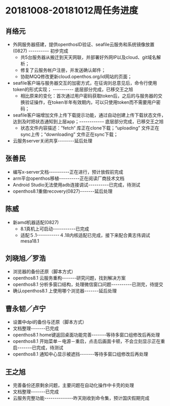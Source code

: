 # 20181008-20181012周任务进度

## 肖络元
- 外网服务器搭建，提供openthosID验证、seafile云服务和系统镜像放置(0827) ---------- 初步完成
    - 共5台服务器从搬迁到天天网联，并部署好外网IP以及cloud、git域名解析；
    - 修复了云服务帐户注册，并发送确认邮件；
    - 协助MQQ修改更新cloud.openthos.org/id网站的页面；
- seafile客户端与服务器交互的加密方式，在征询刘总意见后，命令行使用token的形式实现； ----------  底层部分完成，已移交王之旭
    - 相比原来的变化：首次通过用户密码获取token后，之后的与服务器的交换验证操作，在token半年有效期内，可以只使用token而不需要用户密码；
- seafile客户端增加文件上传下载提示功能，通过自动创建上传下载状态文件，达到及时把状态通知到上层app；------------ 底层部分完成，已移交王之旭
    - 状态文件内容描述：”fetch“ 库正在clone下载；“uploading” 文件正在sync上传；“downloading” 文件正在sync下载；
- 云服务server关闭共享--------延后处理

## 张善民
- 编写x-server文档----------正在进行，预计放假前完成
- arm平台openthos移植----------正在阅读厂商技术文档
- Android Studio无法使用adb连接调试----------已完成，待测试
- openthos8.1重做recovery(0827)-------延后处理

## 陈威
- 新amd机器适配(0827)
   - 8.1真机上可启动-----------已完成
   - 适配５.1-----------４.18内核适配已完成，接下来配合黄志伟调试mesa18.1

## 刘晓旭／罗浩
- 浏览器的备份还原（脚本方式）
- openthos8.1 云服务重构-------研究问题，找到解决方案
- openthos8.1 分析多窗口结构，处理微信窗口问题----------已测完，待提交
- 确认openthos8.1 上使用哪个浏览器-------延后处理

## 曹永韧／卢宁
- 设置中dpi的备份与还原（脚本方式）
- 文档整理-------已完成
- openthos8.1 home键返回桌面功能完善-------等待多窗口组修改后再处理
- openthos8.1 开始菜单－电源－重启，点击后画面卡顿，不会立刻显示正在重启-------已完成，待测试
- openthos8.1 通知中心显示被遮挡-------等待多窗口组修改后再处理

## 王之旭
- 完善备份还原剩余问题，主要问题在自动化操作中卡壳的处理
- 文档整理-------已完成
- 云服务完整功能--------------昨天刚收到命令集，预计国庆假期完成
